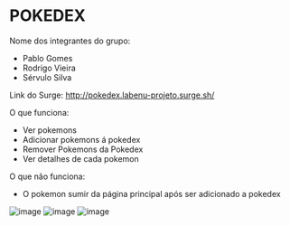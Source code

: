 # POKEDEX

Nome dos integrantes do grupo: 
- Pablo Gomes
- Rodrigo Vieira
- Sérvulo Silva

Link do Surge: http://pokedex.labenu-projeto.surge.sh/

O que funciona:
- Ver pokemons
- Adicionar pokemons á pokedex
- Remover Pokemons da Pokedex
- Ver detalhes de cada pokemon

O que não funciona: 
- O pokemon sumir da página principal após ser adicionado a pokedex


![image](https://user-images.githubusercontent.com/99182794/167324464-62acc1a8-6c86-4d77-ba03-78879a88608e.png)
![image](https://user-images.githubusercontent.com/99182794/167324488-65546262-430c-405e-83ee-bf8ee2b27163.png)
![image](https://user-images.githubusercontent.com/99182794/167324521-37906fd6-54a4-460d-8025-323fe5d06ff1.png)
